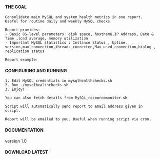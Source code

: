 #### THE GOAL

    Consolidate main MySQL and system health metrics in one report.
    Useful for routine daily and weekly MySQL checks.

    Report provides:
    - Basic OS-level parameters: disk space, hostname,IP Address, Date & Time ,load average, memory utilization 
    - Important MySQL statistics : Instance Status , Uptime, version,max_connection,threads_connected,Max_used_connection,binlog , replication status  

    Report example: 

#### CONFIGURING AND RUNNING

    1. Edit MySQL credentials in mysqlhealthchecks.sh
    2. Run ./mysqlhealthchecks.sh
    3. Enjoy!
    
    You can also fetch details from MySQL_resourcemonitor.sh

    Script will automatically send report to email address given in script.
  
    Report will be emailed to you. Useful when running script via cron.

#### DOCUMENTATION

 version 1.0

#### DOWNLOAD LATEST

  
